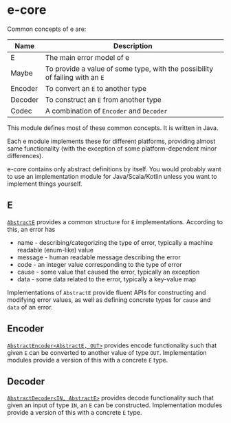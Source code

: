 
[//]: # "This file is generated by [mdoc](https://scalameta.org/mdoc). Do not edit it directly as it will be overwritten. Instead edit corresponding file in docs folder."

# e-core

Common concepts of e are:

| Name    | Description                                                                  |
| ------- | ---------------------------------------------------------------------------- |
| E       | The main error model of e                                                    |
| Maybe   | To provide a value of some type, with the possibility of failing with an `E` |
| Encoder | To convert an `E` to another type                                            |
| Decoder | To construct an `E` from another type                                        |
| Codec   | A combination of `Encoder` and `Decoder`                                     |

This module defines most of these common concepts. It is written in Java.

Each e module implements these for different platforms, providing almost same functionality (with the exception of some platform-dependent minor differences).

e-core contains only abstract definitions by itself. You would probably want to use an implementation module for Java/Scala/Kotlin unless you want to implement things yourself.

## E

[`AbstractE`](src/main/java/e/AbstractE.java) provides a common structure for `E` implementations. According to this, an error has

* name - describing/categorizing the type of error, typically a machine readable (enum-like) value
* message - human readable message describing the error
* code - an integer value corresponding to the type of error
* cause - some value that caused the error, typically an exception
* data - some data related to the error, typically a key-value map

Implementations of `AbstractE` provide fluent APIs for constructing and modifying error values, as well as defining concrete types for `cause` and `data` of an error.

## Encoder

[`AbstractEncoder<AbstractE, OUT>`](src/main/java/e/AbstractEncoder.java) provides encode functionality such that given `E` can be converted to another value of type `OUT`. Implementation modules provide a version of this with a concrete `E` type.

## Decoder

[`AbstractDecoder<IN, AbstractE>`](src/main/java/e/AbstractDecoder.java) provides decode functionality such that given an input of type `IN`, an `E` can be constructed. Implementation modules provide a version of this with a concrete `E` type.
